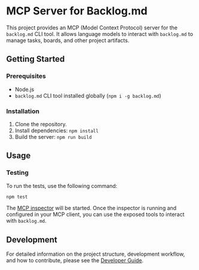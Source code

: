 # MCP Server for Backlog.md

This project provides an MCP (Model Context Protocol) server for the `backlog.md` CLI tool. It allows language models to interact with `backlog.md` to manage tasks, boards, and other project artifacts.

## Getting Started

### Prerequisites

- Node.js
- `backlog.md` CLI tool installed globally (`npm i -g backlog.md`)

### Installation

1. Clone the repository.
2. Install dependencies: `npm install`
3. Build the server: `npm run build`

## Usage

### Testing

To run the tests, use the following command:

```bash
npm test
```

The [MCP inspector](https://github.com/modelcontextprotocol/inspector) will be started. Once the inspector is running and configured in your MCP client, you can use the exposed tools to interact with `backlog.md`.

## Development

For detailed information on the project structure, development workflow, and how to contribute, please see the [Developer Guide](DEVELOPER_GUIDE.md).
